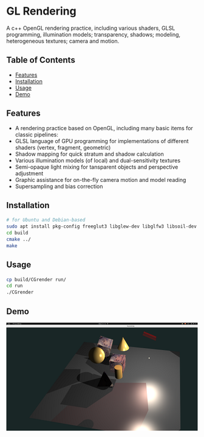 # GL Rendering

A c++ OpenGL rendering practice, including various shaders, GLSL programming, illumination models; transparency, shadows; modeling, heterogeneous textures; camera and motion.

## Table of Contents

- [Features](#features)
- [Installation](#installation)
- [Usage](#usage)
- [Demo](#demo)
<!-- [Contributing](#contributing) -->
<!-- [License](#license) -->
<!-- [Acknowledgements](#acknowledgements) -->

## Features

- A rendering practice based on OpenGL, including many basic items for classic pipelines:
- GLSL language of GPU programming for implementations of different shaders (vertex, fragment, geometric)
- Shadow mapping for quick stratum and shadow calculation
- Various illumination models (of local) and dual-sensitivity textures
- Semi-opaque light mixing for tansparent objects and perspective adjustment
- Graphic assistance for on-the-fly camera motion and model reading
- Supersampling and bias correction 

## Installation

<!-- Provide instructions on how to install and set up your project. Include any dependencies and steps needed for a successful installation. -->

```bash
# for Ubuntu and Debian-based
sudo apt install pkg-config freeglut3 libglew-dev libglfw3 libsoil-dev libglm-dev
cd build
cmake ../
make
```

## Usage

<!-- Explain how to use your project. Include examples or code snippets if applicable. -->
  
```bash
cp build/CGrender run/
cd run
./CGrender
```
## Demo
![demo1](https://raw.githubusercontent.com/Furkath/GL-Rendering/master/demos/test.png)
<!-- img src="https://github.com/Furkath/GL-Rendering/tree/master/demos/16-41-53.png" alt="demo1" width="360" height="202.5" / -->
<!-- img src="https://github.com/Furkath/GL-Rendering/tree/master/demos/15-24-34.png" alt="demo2" width="360" height="202.5" / -->
